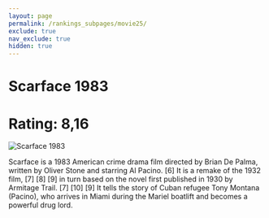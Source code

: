 ```yaml
---
layout: page
permalink: /rankings_subpages/movie25/
exclude: true
nav_exclude: true
hidden: true
---
```

    
# Scarface 1983
# Rating: 8,16
![Scarface 1983](https://fwcdn.pl/fpo/48/33/4833/6935904_1.7.webp)


Scarface is a 1983 American crime drama film directed by Brian De Palma, written by Oliver Stone and starring Al Pacino. [6] It is a remake of the 1932 film, [7] [8] [9] in turn based on the novel first published in 1930 by Armitage Trail. [7] [10] [9] It tells the story of Cuban refugee Tony Montana (Pacino), who arrives in Miami during the Mariel boatlift and becomes a powerful drug lord.